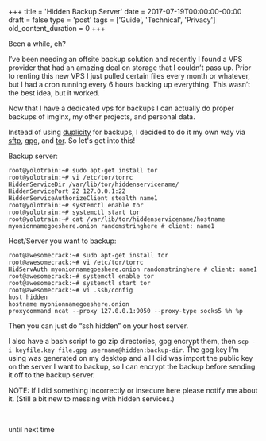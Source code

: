 +++
title = 'Hidden Backup Server'
date = 2017-07-19T00:00:00-00:00
draft = false
type = 'post'
tags = ['Guide', 'Technical', 'Privacy']
old_content_duration = 0
+++

<p>Been a while, eh?</p>
<p>I&rsquo;ve been needing an offsite backup solution and recently I found a VPS provider that had an amazing deal on storage that I couldn&rsquo;t pass up. Prior to renting this new VPS I just pulled certain files every month or whatever, but I had a cron running every 6 hours backing up everything. This wasn&rsquo;t the best idea, but it worked.</p>
<p>Now that I have a dedicated vps for backups I can actually do proper backups of imglnx, my other projects, and personal data.</p>
<p>Instead of using <a href="http://duplicity.nongnu.org/" target="_blank" rel="noopener">duplicity</a> for backups, I decided to do it my own way via <a href="http://www-hep2.fzu.cz/computing/adm/sftp.html" target="_blank" rel="noopener">sftp</a>, <a href="https://www.gnupg.org/" target="_blank" rel="noopener">gpg</a>, and <a href="https://torproject.org" target="_blank" rel="noopener">tor</a>. So let's get into this!</p>
<p>Backup server:</p>
<pre class="language-no-highlighting"><code>root@yolotrain:~# sudo apt-get install tor 
root@yolotrain:~# vi /etc/tor/torrc 
HiddenServiceDir /var/lib/tor/hiddenservicename/ 
HiddenServicePort 22 127.0.0.1:22 
HiddenServiceAuthorizeClient stealth name1 
root@yolotrain:~# systemctl enable tor 
root@yolotrain:~# systemctl start tor 
root@yolotrain:~# cat /var/lib/tor/hiddenservicename/hostname 
myonionnamegoeshere.onion randomstringhere # client: name1</code></pre>
<p>Host/Server you want to backup:</p>
<pre class="language-no-highlighting"><code>root@awesomecrack:~# sudo apt-get install tor 
root@awesomecrack:~# vi /etc/tor/torrc 
HidServAuth myonionnamegoeshere.onion randomstringhere # client: name1 
root@awesomecrack:~# systemctl enable tor 
root@awesomecrack:~# systemctl start tor 
root@awesomecrack:~# vi .ssh/config 
host hidden 
hostname myonionnamegoeshere.onion 
proxycommand ncat --proxy 127.0.0.1:9050 --proxy-type socks5 %h %p</code></pre>
<p>Then you can just do &ldquo;ssh hidden&rdquo; on your host server.</p>
<p>I also have a bash script to go zip directories, gpg encrypt them, then <code>scp -i keyfile.key file.gpg username@hidden:backup-dir</code>. The gpg key I&rsquo;m using was generated on my desktop and all I did was import the public key on the server I want to backup, so I can encrypt the backup before sending it off to the backup server.</p>
<p>NOTE: If I did something incorrectly or insecure here please notify me about it. (Still a bit new to messing with hidden services.)</p>
<p>&nbsp;</p>
<p>until next time</p>
